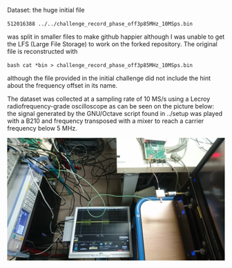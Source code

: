 Dataset: the huge initial file

``
512016388 ../../challenge_record_phase_off3p85MHz_10MSps.bin
``

was split in smaller files to make github happier although I was unable to
get the LFS (Large File Storage) to work on the forked repository. The original
file is reconstructed with

``bash
cat *bin > challenge_record_phase_off3p85MHz_10MSps.bin
``

although the file provided in the initial challenge did not include the hint
about the frequency offset in its name.

The dataset was collected at a sampling rate of 10 MS/s using a Lecroy radiofrequency-grade
oscilloscope as can be seen on the picture below: the signal generated by the GNU/Octave script
found in ../setup was played with a B210 and frequency transposed with a mixer to reach
a carrier frequency below 5 MHz.

<img src="DSC_0612small.jpg">
